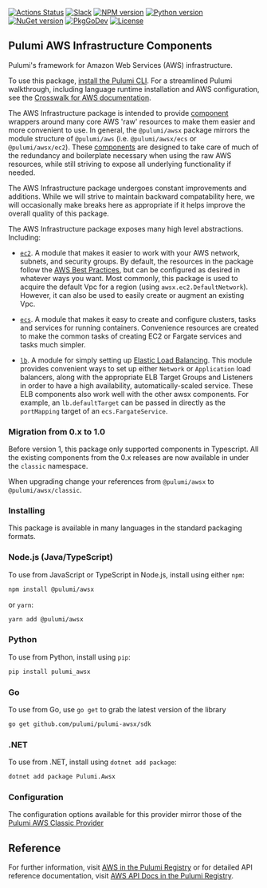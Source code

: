 [![Actions Status](https://github.com/pulumi/pulumi-awsx/workflows/master/badge.svg)](https://github.com/pulumi/pulumi-awsx/actions)
[![Slack](http://www.pulumi.com/images/docs/badges/slack.svg)](https://slack.pulumi.com)
[![NPM version](https://badge.fury.io/js/%40pulumi%2Fawsx.svg)](https://www.npmjs.com/package/@pulumi/awsx)
[![Python version](https://badge.fury.io/py/pulumi-awsx.svg)](https://pypi.org/project/pulumi-awsx)
[![NuGet version](https://badge.fury.io/nu/pulumi.awsx.svg)](https://badge.fury.io/nu/pulumi.awsx)
[![PkgGoDev](https://pkg.go.dev/badge/github.com/pulumi/pulumi-awsx/sdk/go)](https://pkg.go.dev/github.com/pulumi/pulumi-awsx/sdk/go)
[![License](https://img.shields.io/npm/l/%40pulumi%2Fawsx.svg)](https://github.com/pulumi/pulumi-awsx/blob/master/LICENSE)

## Pulumi AWS Infrastructure Components

Pulumi's framework for Amazon Web Services (AWS) infrastructure.

To use this package, [install the Pulumi CLI](https://www.pulumi.com/docs/get-started/install/). For a streamlined Pulumi walkthrough, including language runtime installation and AWS configuration, see the [Crosswalk for AWS documentation](https://www.pulumi.com/docs/guides/crosswalk/aws/).

The AWS Infrastructure package is intended to provide [component](https://www.pulumi.com/docs/intro/concepts/resources/components/) wrappers around many core AWS 'raw' resources to make them easier and more convenient to use.  In general, the `@pulumi/awsx` package mirrors the module structure of `@pulumi/aws` (i.e. `@pulumi/awsx/ecs` or `@pulumi/awsx/ec2`).  These [components](https://www.pulumi.com/docs/intro/concepts/resources/components/) are designed to take care of much of the redundancy and boilerplate necessary when using the raw AWS resources, while still striving to expose all underlying functionality if needed.

The AWS Infrastructure package undergoes constant improvements and additions.  While we will strive to maintain backward compatability here, we will occasionally make breaks here as appropriate if it helps improve the overall quality of this package.

The AWS Infrastructure package exposes many high level abstractions.  Including:

* [`ec2`](https://github.com/pulumi/pulumi-awsx/blob/master/awsx/ec2).  A module that makes it easier to work with your AWS network, subnets, and security groups.  By default, the resources in the package follow the [AWS Best Practices](
  https://aws.amazon.com/answers/networking/aws-single-vpc-design/), but can be configured as desired in whatever ways you want.  Most commonly, this package is used to acquire the default Vpc for a region (using `awsx.ec2.DefaultNetwork`).  However, it can also be used to easily create or augment an existing Vpc.

* [`ecs`](https://github.com/pulumi/pulumi-awsx/blob/master/awsx/ecs).  A module that makes it easy to create and configure clusters, tasks and services for running containers. Convenience resources are created to make the common tasks of creating EC2 or Fargate services and tasks much simpler.

* [`lb`](https://github.com/pulumi/pulumi-awsx/tree/master/awsx/lb).  A module for simply setting up [Elastic Load Balancing](https://aws.amazon.com/elasticloadbalancing/). This module provides convenient ways to set up either `Network` or `Application` load balancers, along with the appropriate ELB Target Groups and Listeners in order to have a high availability, automatically-scaled service.  These ELB components also work well with the other awsx components.  For example, an `lb.defaultTarget` can be passed in directly as the `portMapping` target of an `ecs.FargateService`.

### Migration from 0.x to 1.0

Before version 1, this package only supported components in Typescript. All the existing components from the 0.x releases are now available in under the `classic` namespace.

When upgrading change your references from `@pulumi/awsx` to `@pulumi/awsx/classic`.

### Installing

This package is available in many languages in the standard packaging formats.

### Node.js (Java/TypeScript)

To use from JavaScript or TypeScript in Node.js, install using either `npm`:

```bash
npm install @pulumi/awsx
```

or `yarn`:

```bash
yarn add @pulumi/awsx
```

### Python

To use from Python, install using `pip`:

```bash
pip install pulumi_awsx
```

### Go

To use from Go, use `go get` to grab the latest version of the library

```bash
go get github.com/pulumi/pulumi-awsx/sdk
```

### .NET

To use from .NET, install using `dotnet add package`:

```bash
dotnet add package Pulumi.Awsx
```

### Configuration

The configuration options available for this provider mirror those of the [Pulumi AWS Classic Provider](https://github.com/pulumi/pulumi-aws#configuration)

## Reference

For further information, visit [AWS in the Pulumi Registry](https://www.pulumi.com/registry/packages/awsx/)
or for detailed API reference documentation, visit [AWS API Docs in the Pulumi Registry](https://www.pulumi.com/registry/packages/awsx/api-docs/).
